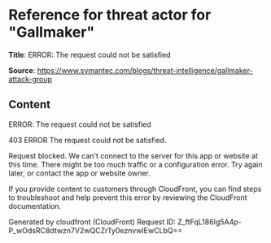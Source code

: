 # Reference for threat actor for "Gallmaker"

**Title**: ERROR: The request could not be satisfied

**Source**: https://www.symantec.com/blogs/threat-intelligence/gallmaker-attack-group

## Content


ERROR: The request could not be satisfied

403 ERROR
The request could not be satisfied.

Request blocked.
We can't connect to the server for this app or website at this time. There might be too much traffic or a configuration error. Try again later, or contact the app or website owner.

If you provide content to customers through CloudFront, you can find steps to troubleshoot and help prevent this error by reviewing the CloudFront documentation.



Generated by cloudfront (CloudFront)
Request ID: Z_ftFqL186Ig5A4p-P_wOdsRC8dtwzn7V2wQCZrTy0eznvwIEwCLbQ==




